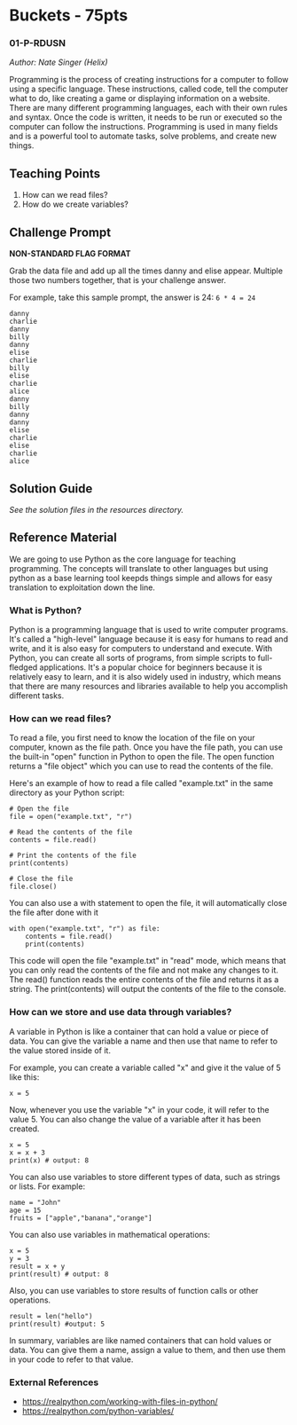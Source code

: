 # Buckets - 75pts
### 01-P-RDUSN
*Author: Nate Singer (Helix)*

Programming is the process of creating instructions for a computer to follow using a specific language. These instructions, called code, tell the computer what to do, like creating a game or displaying information on a website. There are many different programming languages, each with their own rules and syntax. Once the code is written, it needs to be run or executed so the computer can follow the instructions. Programming is used in many fields and is a powerful tool to automate tasks, solve problems, and create new things.

## Teaching Points
1. How can we read files?
2. How do we create variables?

## Challenge Prompt
**NON-STANDARD FLAG FORMAT**

Grab the data file and add up all the times danny and elise appear. Multiple those two numbers together, that is your challenge answer.

For example, take this sample prompt, the answer is 24: ```6 * 4 = 24```
```
danny
charlie
danny
billy
danny
elise
charlie
billy
elise
charlie
alice
danny
billy
danny
danny
elise
charlie
elise
charlie
alice
```

## Solution Guide
*See the solution files in the resources directory.*

## Reference Material
We are going to use Python as the core language for teaching programming. The concepts will translate to other languages but using python as a base learning tool keepds things simple and allows for easy translation to exploitation down the line.

### What is Python?
Python is a programming language that is used to write computer programs. It's called a "high-level" language because it is easy for humans to read and write, and it is also easy for computers to understand and execute. With Python, you can create all sorts of programs, from simple scripts to full-fledged applications. It's a popular choice for beginners because it is relatively easy to learn, and it is also widely used in industry, which means that there are many resources and libraries available to help you accomplish different tasks.

### How can we read files?
To read a file, you first need to know the location of the file on your computer, known as the file path. Once you have the file path, you can use the built-in "open" function in Python to open the file. The open function returns a "file object" which you can use to read the contents of the file.

Here's an example of how to read a file called "example.txt" in the same directory as your Python script:
```
# Open the file
file = open("example.txt", "r")

# Read the contents of the file
contents = file.read()

# Print the contents of the file
print(contents)

# Close the file
file.close()
```

You can also use a with statement to open the file, it will automatically close the file after done with it
```
with open("example.txt", "r") as file:
    contents = file.read()
    print(contents)
```

This code will open the file "example.txt" in "read" mode, which means that you can only read the contents of the file and not make any changes to it. The read() function reads the entire contents of the file and returns it as a string. The print(contents) will output the contents of the file to the console.

### How can we store and use data through variables?
A variable in Python is like a container that can hold a value or piece of data. You can give the variable a name and then use that name to refer to the value stored inside of it.

For example, you can create a variable called "x" and give it the value of 5 like this:
```
x = 5
```

Now, whenever you use the variable "x" in your code, it will refer to the value 5. You can also change the value of a variable after it has been created.
```
x = 5
x = x + 3
print(x) # output: 8
```

You can also use variables to store different types of data, such as strings or lists. For example:
```
name = "John"
age = 15
fruits = ["apple","banana","orange"]
```

You can also use variables in mathematical operations:
```
x = 5
y = 3
result = x + y
print(result) # output: 8
```

Also, you can use variables to store results of function calls or other operations.
```
result = len("hello")
print(result) #output: 5
```

In summary, variables are like named containers that can hold values or data. You can give them a name, assign a value to them, and then use them in your code to refer to that value.

### External References
- https://realpython.com/working-with-files-in-python/
- https://realpython.com/python-variables/
